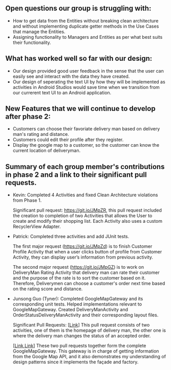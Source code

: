 ## Open questions our group is struggling with:
- How to get data from the Entities without breaking clean architecture and without implementing duplicate getter methods in the Use Cases that manage the Entities.
- Assigning functionality to Managers and Entities as per what best suits their functionality.

## What has worked well so far with our design:
- Our design provided good user feedback in the sense that the user can easily see and interact with the data they have created.
- Our design of seperating the text UI by how they will be implemented as activities in Android Studios would save time when we transition from our currerent text UI to an Android application.

## New Features that we will continue to develop after phase 2:
- Customers can choose their favoriate delivery man based on delivery man's rating and distance.
- Customers could edit their profile after they register.
- Display the google map to a customer, so the customer can know the current location of deliveryman.

## Summary of each group member's contributions in phase 2 and a link to their significant pull requests. 
- Kevin: Completed 4 Activities and fixed Clean Architecture violations from Phase 1. 

  Significant pull request: https://git.io/JMpZR, this pull request included the creation to completion of two Activities that allows the User to create and modify their shopping list. Each Activity also uses a custom RecyclerView Adapter.

- Patrick: Completed three activities and add JUnit tests. 

  The first major request (https://git.io/JMpZd) is to finish Customer Profile Activity that when a user clicks button of profile from Customer Activity, they can display user’s information from previous activity. 

  The second major request (https://git.io/JMpGZ) is to work on DeliveryMan Rating Activity that delivery man can rate their customer and the purpose of the rate is to sort the customer based on it. Therefore, Deliverymen can choose a customer's order next time based on the rating score and distance.

- Junsong Guo (Tyner): Completed GoogleMapGateway and its corresponding unit tests. Helped implementations relevant to GoogleMapGateway. Created DeliveryManActivity and OrderStatusDeliveryManActivity and their corresponding layout files. 

  Significant Pull Requests: \[[Link](https://github.com/CSC207-UofT/course-project-java-sapiens/pull/50)\] This pull request consists of two activities, one of them is the homepage of delivery man, the other one is where the delivery man changes the status of an accepted order.

  \[[Link](https://github.com/CSC207-UofT/course-project-java-sapiens/pull/41),[Link](https://github.com/CSC207-UofT/course-project-java-sapiens/pull/48)\] These two pull requests together form the complete GoogleMapGateway. This gateway is in charge of getting information from the Google Map API, and it also demonstrates my understanding of design patterns since it implements the façade and factory.
